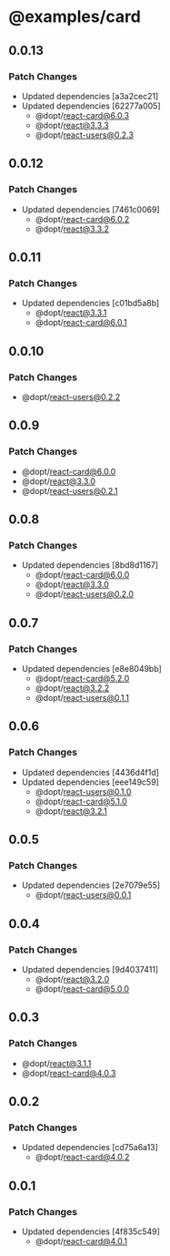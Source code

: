 # @examples/card

## 0.0.13

### Patch Changes

- Updated dependencies [a3a2cec21]
- Updated dependencies [62277a005]
  - @dopt/react-card@6.0.3
  - @dopt/react@3.3.3
  - @dopt/react-users@0.2.3

## 0.0.12

### Patch Changes

- Updated dependencies [7461c0069]
  - @dopt/react-card@6.0.2
  - @dopt/react@3.3.2

## 0.0.11

### Patch Changes

- Updated dependencies [c01bd5a8b]
  - @dopt/react@3.3.1
  - @dopt/react-card@6.0.1

## 0.0.10

### Patch Changes

- @dopt/react-users@0.2.2

## 0.0.9

### Patch Changes

- @dopt/react-card@6.0.0
- @dopt/react@3.3.0
- @dopt/react-users@0.2.1

## 0.0.8

### Patch Changes

- Updated dependencies [8bd8d1167]
  - @dopt/react-card@6.0.0
  - @dopt/react@3.3.0
  - @dopt/react-users@0.2.0

## 0.0.7

### Patch Changes

- Updated dependencies [e8e8049bb]
  - @dopt/react-card@5.2.0
  - @dopt/react@3.2.2
  - @dopt/react-users@0.1.1

## 0.0.6

### Patch Changes

- Updated dependencies [4436d4f1d]
- Updated dependencies [eee149c59]
  - @dopt/react-users@0.1.0
  - @dopt/react-card@5.1.0
  - @dopt/react@3.2.1

## 0.0.5

### Patch Changes

- Updated dependencies [2e7079e55]
  - @dopt/react-users@0.0.1

## 0.0.4

### Patch Changes

- Updated dependencies [9d4037411]
  - @dopt/react@3.2.0
  - @dopt/react-card@5.0.0

## 0.0.3

### Patch Changes

- @dopt/react@3.1.1
- @dopt/react-card@4.0.3

## 0.0.2

### Patch Changes

- Updated dependencies [cd75a6a13]
  - @dopt/react-card@4.0.2

## 0.0.1

### Patch Changes

- Updated dependencies [4f835c549]
  - @dopt/react-card@4.0.1
